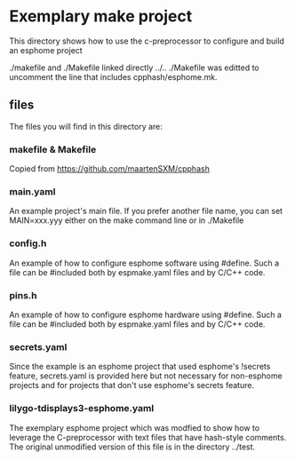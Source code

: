 # Exemplary make project

This directory shows how to use the c-preprocessor to configure
and build an esphome project

./makefile and ./Makefile linked directly ../..
./Makefile was editted to uncomment the line that
includes cpphash/esphome.mk.

## files

The files you will find in this directory are:

### makefile & Makefile

Copied from https://github.com/maartenSXM/cpphash

### main.yaml
An example project's main file. If you prefer another file name, you
can set MAIN=xxx.yyy either on the make command line or in ./Makefile

### config.h

An example of how to configure esphome software using #define. Such a file
can be #included both by espmake.yaml files and by C/C++ code.

### pins.h

An example of how to configure esphome hardware using #define. Such a file
can be #included both by espmake.yaml files and by C/C++ code.

### secrets.yaml
Since the example is an esphome project that used esphome's !secrets feature,
secrets.yaml is provided here but not necessary for non-esphome projects and
for projects that don't use esphome's secrets feature.

### lilygo-tdisplays3-esphome.yaml
The exemplary esphome project which was modfied to show how to leverage
the C-preprocessor with text files that have hash-style comments. The original
unmodified version of this file is in the directory ../test.

